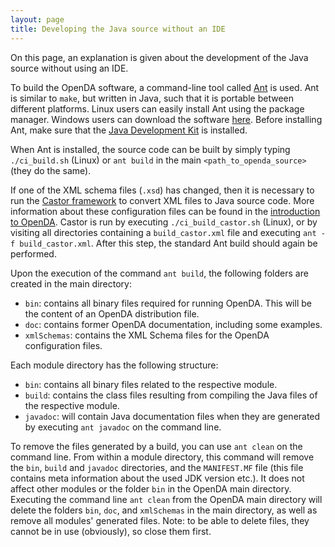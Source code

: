 ```yaml
---
layout: page
title: Developing the Java source without an IDE
---
```

On this page, an explanation is given about the development of the Java source without using an IDE.

To build the OpenDA software, a command-line tool called [Ant](https://en.wikipedia.org/wiki/Apache_Ant) is used. Ant is similar to `make`, but written in Java, such that it is portable between different platforms. Linux users can easily install Ant using the package manager. Windows users can download the software [here](http://ant.apache.org/bindownload.cgi). Before installing Ant, make sure that the [Java Development Kit](https://openda-association.github.io/wiki/java_source) is installed.

When Ant is installed, the source code can be built by simply typing `./ci_build.sh` (Linux) or `ant build` in the main `<path_to_openda_source>` (they do the same).

If one of the XML schema files (`.xsd`) has changed, then it is necessary to run the [Castor framework](https://en.wikipedia.org/wiki/Castor_(framework)) to convert XML files to Java source code. More information about these configuration files can be found in the [introduction to OpenDA](https://openda-association.github.io/wiki/introduction_openda). Castor is run by executing `./ci_build_castor.sh` (Linux), or by visiting all directories containing a `build_castor.xml` file and executing `ant -f build_castor.xml`. After this step, the standard Ant build should again be performed.

Upon the execution of the command `ant build`, the following folders are created in the main directory:

- `bin`: contains all binary files required for running OpenDA. This will be the content of an OpenDA distribution file.
- `doc`: contains former OpenDA documentation, including some examples.
- `xmlSchemas`: contains the XML Schema files for the OpenDA configuration files.

Each module directory has the following structure:

- `bin`: contains all binary files related to the respective module.
- `build`: contains the class files resulting from compiling the Java files of the respective module.
- `javadoc`: will contain Java documentation files when they are generated by executing `ant javadoc` on the command line.

To remove the files generated by a build, you can use `ant clean` on the command line. From within a module directory, this command will remove the `bin`, `build` and `javadoc` directories, and the `MANIFEST.MF` file (this file contains meta information about the used JDK version etc.). It does not affect other modules or the folder `bin` in the OpenDA main directory. Executing the command line `ant clean` from the OpenDA main directory will delete the folders `bin`, `doc`, and `xmlSchemas` in the main directory, as well as remove all modules' generated files. Note: to be able to delete files, they cannot be in use (obviously), so close them first.
